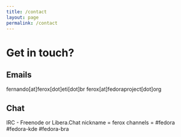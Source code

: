 ```yaml
---
title: /contact
layout: page
permalink: /contact
---
```


# Get in touch?

## Emails
fernando[at]ferox[dot]eti[dot]br
ferox[at]fedoraproject[dot]org<br/>

## Chat
IRC - Freenode or Libera.Chat
nickname = ferox
channels = #fedora #fedora-kde #fedora-bra